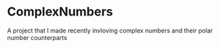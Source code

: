 # ComplexNumbers
 A project that I made recently invloving complex numbers and their polar number counterparts
